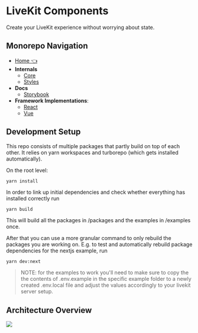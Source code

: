 # LiveKit Components

Create your LiveKit experience without worrying about state.

<!--NAV_START-->
## Monorepo Navigation
* [Home  👈](/README.md)
* **Internals**
    * [Core](/packages/core/README.md)
    * [Styles](/packages/styles/README.md)
* **Docs**
    * [Storybook](/docs/storybook/README.md)
* **Framework Implementations**:
    * [React](/packages/react/README.md)
    * [Vue](/packages/vue/README.md)
<!--NAV_END-->

## Development Setup

This repo consists of multiple packages that partly build on top of each other.
It relies on yarn workspaces and turborepo (which gets installed automatically).

On the root level:

```bash
yarn install
```

In order to link up initial dependencies and check whether everything has installed correctly run

```
yarn build
```

This will build all the packages in /packages and the examples in /examples once.

After that you can use a more granular command to only rebuild the packages you are working on.
E.g. to test and automatically rebuild package dependencies for the nextjs example, run

```
yarn dev:next
```

> NOTE: for the examples to work you'll need to make sure to copy the the contents of .env.example in the specific example folder to a newly created .env.local file and adjust the values accordingly to your livekit server setup.


## Architecture Overview

[![](https://mermaid.ink/img/pako:eNptUz2P2zAM_SuC5rgHdPTQ5XoHdOjUToUXRaITNRJpSLLvgkP--9FSbMuHaDBo8pF8_PqQmgzIVsakEvy06hSUb6bvHQp-mgK0_PUDIWCKT7OimAIonXa2rCnGOIFLe8-iupvNpRXOTnCx6Uk7y4CGdc3_eLenq4O4d8-qYraYIKByohW_ULvRgGGdSGcbmdZA0SYK14KF9xX7sogGBkADqO0Sseei4Y3ChZO-LrKIA2jbWy2sH8CBR26RJbz7lC9SAuGgT4J6sXVnfn-DwthT8FHANBchjioyVUcnqzcYV0OCjhHCpI5coziTMxZPIk_k270MNDlVlTTY0zln3chvQZ-Z5ughM9oFfxTuaw9E0_wonq04jtaZKAgfgtZJjRGyPPPuA_ltfTKumkIdcJk211lH_tjqqLdm3brye-uw9l-XovJ-1Jn9jOq1-hJw5VzTMZcKm8XNOD95kB6CV9bwSWXHTqYzeOhky6KBXo0udbLDG0PVmOjPFbVsUxjhIMfBbEe4KMHM6_y7XGk-1oMcFP4jYkivXITbJ88xPgo?type=png)](https://mermaid-js.github.io/mermaid-live-editor/edit#pako:eNptUz2P2zAM_SuC5rgHdPTQ5XoHdOjUToUXRaITNRJpSLLvgkP--9FSbMuHaDBo8pF8_PqQmgzIVsakEvy06hSUb6bvHQp-mgK0_PUDIWCKT7OimAIonXa2rCnGOIFLe8-iupvNpRXOTnCx6Uk7y4CGdc3_eLenq4O4d8-qYraYIKByohW_ULvRgGGdSGcbmdZA0SYK14KF9xX7sogGBkADqO0Sseei4Y3ChZO-LrKIA2jbWy2sH8CBR26RJbz7lC9SAuGgT4J6sXVnfn-DwthT8FHANBchjioyVUcnqzcYV0OCjhHCpI5coziTMxZPIk_k270MNDlVlTTY0zln3chvQZ-Z5ughM9oFfxTuaw9E0_wonq04jtaZKAgfgtZJjRGyPPPuA_ltfTKumkIdcJk211lH_tjqqLdm3brye-uw9l-XovJ-1Jn9jOq1-hJw5VzTMZcKm8XNOD95kB6CV9bwSWXHTqYzeOhky6KBXo0udbLDG0PVmOjPFbVsUxjhIMfBbEe4KMHM6_y7XGk-1oMcFP4jYkivXITbJ88xPgo)